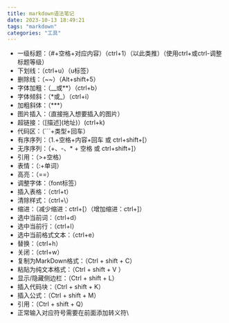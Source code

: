 ```yaml
---
title: markdown语法笔记
date: 2023-10-13 18:49:21
tags: "markdown"
categories: "工具"
---
```


- 一级标题：（#+空格+对应内容）（ctrl+1）（以此类推）（使用ctrl+或ctrl-调整标题等级）
- 下划线：（ctrl+u）（u标签）
- 删除线：（\~~）（Alt+shift+5）
- 字体加粗：（\__或\**）（ctrl+b）
- 字体倾斜：（\*或\_）（ctrl+i）
- 加粗斜体：（\***）
- 图片插入：（直接拖入想要插入的图片）
- 超链接：（\[描述](地址)）(ctrl+k)
- 代码区：（\```+类型+回车）
- 有序序列：（1.+空格+内容+回车 或 ctrl+shift+[）
- 无序序列：（\+、\-、\* + 空格 或 ctrl+shift+]）
- 引用：（\>+空格）
- 表情：（:+单词）
- 高亮：（==）
- 调整字体：（font标签）
- 插入表格：（ctrl+t）
- 清除样式：（ctrl+\\）
- 缩进：（减少缩进：ctrl+[）（增加缩进：ctrl+]）
- 选中当前词：（ctrl+d）
- 选中当前行：（ctrl+l）
- 选中当前格式文本：（ctrl+e）
- 替换：（ctrl+h）
- 关闭：（ctrl+w）
- 复制为MarkDown格式：（Ctrl + shift + C）
- 粘贴为纯文本格式：（Ctrl + shift + V ）
- 显示/隐藏侧边栏：（Ctrl + shift + L）
- 插入代码块：（Ctrl + shift + K）
- 插入公式：（Ctrl + shift + M）
- 引用：（Ctrl + shift + Q）
- 正常输入对应符号需要在前面添加转义符\\